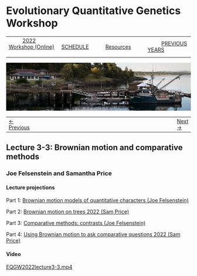 
# Evolutionary Quantitative Genetics Workshop #

|        |        |        |    |
|--------|---------------------------------------------|--------------------|------------------------------------------|
| &nbsp;&nbsp;&nbsp;&nbsp;&nbsp;&nbsp;&nbsp;&nbsp;&nbsp; [2022 Workshop (Online)](/index.html) &nbsp;&nbsp;&nbsp;&nbsp;&nbsp;&nbsp;&nbsp;&nbsp;&nbsp; | &nbsp;&nbsp;&nbsp;&nbsp;&nbsp;&nbsp;&nbsp;&nbsp;&nbsp;&nbsp;&nbsp;&nbsp; [SCHEDULE](schedule.html) &nbsp;&nbsp;&nbsp;&nbsp;&nbsp;&nbsp;&nbsp;&nbsp;&nbsp; | &nbsp;&nbsp;&nbsp;&nbsp;&nbsp;&nbsp;&nbsp;&nbsp;&nbsp;&nbsp;&nbsp;&nbsp; [Resources](resources.html) &nbsp;&nbsp;&nbsp;&nbsp;&nbsp;&nbsp;&nbsp;&nbsp;&nbsp; | &nbsp;&nbsp;&nbsp;&nbsp;&nbsp;&nbsp;&nbsp;&nbsp;&nbsp; [PREVIOUS YEARS](previous.html) &nbsp;&nbsp;&nbsp;&nbsp;&nbsp;&nbsp; |


<div align="left">
<img src="/media/FHLimage2018b.jpg" alt="FHL waterfront in 2018">
</div>

<table><tr><td><a href="lecture3-2.html">&larr; Previous</a></td><td width="772">&nbsp;</td><td> <a href="exercise3-1.html">Next &rarr;</a></td></tr></table>

  

## Lecture 3-3: Brownian motion and comparative methods ##

### Joe Felsenstein and Samantha Price ###
  
#### Lecture projections ####

Part 1:  [Brownian motion models of quantitative characters (Joe Felsenstein)](https://drive.google.com/file/d/16Ry1jZr7fBxV6WL6-rwFwTNOu-_8svO5/view?usp=sharing)

Part 2:  [Brownian motion on trees 2022 (Sam Price)](https://drive.google.com/file/d/1ZPC-wHf41Eamkc4BvJ1IsjngMGTJpDaW/view?usp=sharing)

Part 3: [Comparative methods: contrasts (Joe Felsenstein)](https://drive.google.com/file/d/13VKhc-95W2BH0jME4dtPIgwVYzXH9UEf/view?usp=sharing)

Part 4: [Using Brownian motion to ask comparative questions 2022 (Sam Price)](https://drive.google.com/file/d/1yWr3FXubqa9GWQeyDj8Kn-KPR8lAM9hY/view?usp=sharing)

#### Video ####

[EQGW2022lecture3-3.mp4](https://vimeo.com/732598604)
